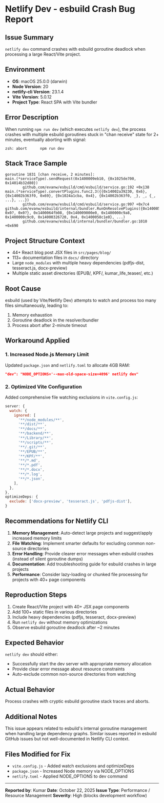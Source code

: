 # Netlify Dev - esbuild Crash Bug Report

## Issue Summary
`netlify dev` command crashes with esbuild goroutine deadlock when processing a large React/Vite project.

## Environment
- **OS**: macOS 25.0.0 (darwin)
- **Node Version**: 20
- **netlify-cli Version**: 23.1.4
- **Vite Version**: 5.0.12
- **Project Type**: React SPA with Vite bundler

## Error Description
When running `npm run dev` (which executes `netlify dev`), the process crashes with multiple esbuild goroutines stuck in "chan receive" state for 2+ minutes, eventually aborting with signal:
```
zsh: abort      npm run dev
```

## Stack Trace Sample
```
goroutine 1831 [chan receive, 2 minutes]:
main.(*serviceType).sendRequest(0x1400009eb10, {0x1025de700, 0x14014b32d80})
        github.com/evanw/esbuild/cmd/esbuild/service.go:192 +0x138
main.(*serviceType).convertPlugins.func2.3({{0x14002a39230, 0x6}, {0x14002b363f0, 0x69}, {0x1024a1cba, 0x4}, {0x14002b363f0, _}, _, {_, ...}, ...})
        github.com/evanw/esbuild/cmd/esbuild/service.go:997 +0x7c4
github.com/evanw/esbuild/internal/bundler.RunOnResolvePlugins({0x1400059c0c0?, 0x0?, 0x0?}, 0x1400064fb08, {0x140009000e0, 0x1400000c9a8, 0x1400000c9c0, 0x14000326720, 0x4, 0x1400058c1e0}, ...)
        github.com/evanw/esbuild/internal/bundler/bundler.go:1010 +0x690
```

## Project Structure Context
- 44+ React blog post JSX files in `src/pages/blog/`
- 113+ documentation files in `docs/` directory
- Large `node_modules` with multiple heavy dependencies (pdfjs-dist, tesseract.js, docx-preview)
- Multiple static asset directories (EPUB/, KPF/, kumar_life_teaser/, etc.)

## Root Cause
esbuild (used by Vite/Netlify Dev) attempts to watch and process too many files simultaneously, leading to:
1. Memory exhaustion
2. Goroutine deadlock in the resolver/bundler
3. Process abort after 2-minute timeout

## Workaround Applied
### 1. Increased Node.js Memory Limit
Updated `package.json` and `netlify.toml` to allocate 4GB RAM:
```json
"dev": "NODE_OPTIONS='--max-old-space-size=4096' netlify dev"
```

### 2. Optimized Vite Configuration
Added comprehensive file watching exclusions in `vite.config.js`:
```javascript
server: {
  watch: {
    ignored: [
      '**/node_modules/**',
      '**/dist/**',
      '**/docs/**',
      '**/backend/**',
      '**/Library/**',
      '**/scripts/**',
      '**/.git/**',
      '**/EPUB/**',
      '**/KPF/**',
      '**/*.md',
      '**/*.pdf',
      '**/*.docx',
      '**/*.log',
      '**/*.json',
    ],
  },
},
optimizeDeps: {
  exclude: ['docx-preview', 'tesseract.js', 'pdfjs-dist'],
}
```

## Recommendations for Netlify CLI
1. **Memory Management**: Auto-detect large projects and suggest/apply increased memory limits
2. **File Watching**: Implement smarter defaults for excluding common non-source directories
3. **Error Handling**: Provide clearer error messages when esbuild crashes (instead of silent goroutine dumps)
4. **Documentation**: Add troubleshooting guide for esbuild crashes in large projects
5. **Performance**: Consider lazy-loading or chunked file processing for projects with 40+ page components

## Reproduction Steps
1. Create React/Vite project with 40+ JSX page components
2. Add 100+ static files in various directories
3. Include heavy dependencies (pdfjs, tesseract, docx-preview)
4. Run `netlify dev` without memory optimizations
5. Observe esbuild goroutine deadlock after ~2 minutes

## Expected Behavior
`netlify dev` should either:
- Successfully start the dev server with appropriate memory allocation
- Provide clear error message about resource constraints
- Auto-exclude common non-source directories from watching

## Actual Behavior
Process crashes with cryptic esbuild goroutine stack traces and aborts.

## Additional Notes
This issue appears related to esbuild's internal goroutine management when handling large dependency graphs. Similar issues reported in esbuild GitHub issues but not well-documented in Netlify CLI context.

## Files Modified for Fix
- `vite.config.js` - Added watch exclusions and optimizeDeps
- `package.json` - Increased Node memory via NODE_OPTIONS
- `netlify.toml` - Applied NODE_OPTIONS to dev command

---

**Reported by**: Kumar
**Date**: October 22, 2025
**Issue Type**: Performance / Resource Management
**Severity**: High (blocks development workflow)

